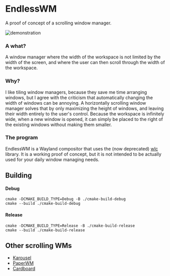 # EndlessWM
A proof of concept of a scrolling window manager.

![demonstration](https://user-images.githubusercontent.com/22796326/114304454-811efa00-9ad3-11eb-914d-8c09dab338c3.gif)

### A what?
A window manager where the width of the workspace is not limited by the width of the screen, and where the user can then scroll through the width of the workspace.

### Why?
I like tiling window managers, because they save me time arranging windows, but I agree with the criticism that automatically changing the width of windows can be annoying.
A horizontally scrolling window manager solves that by only maximizing the height of windows, and leaving their width entirely to the user's control.
Because the workspace is infinitely wide, when a new window is opened, it can simply be placed to the right of the existing windows without making them smaller.

### The program
EndlessWM is a Wayland compositor that uses the (now deprecated) [wlc](https://github.com/Cloudef/wlc) library.
It is a working proof of concept, but it is not intended to be actually used for your daily window managing needs.

## Building

#### Debug
```
cmake -DCMAKE_BUILD_TYPE=Debug -B ./cmake-build-debug
cmake --build ./cmake-build-debug
```

#### Release
```
cmake -DCMAKE_BUILD_TYPE=Release -B ./cmake-build-release
cmake --build ./cmake-build-release
```

## Other scrolling WMs
- [Karousel](https://github.com/peterfajdiga/karousel)
- [PaperWM](https://github.com/paperwm/PaperWM)
- [Cardboard](https://gitlab.com/cardboardwm/cardboard)
